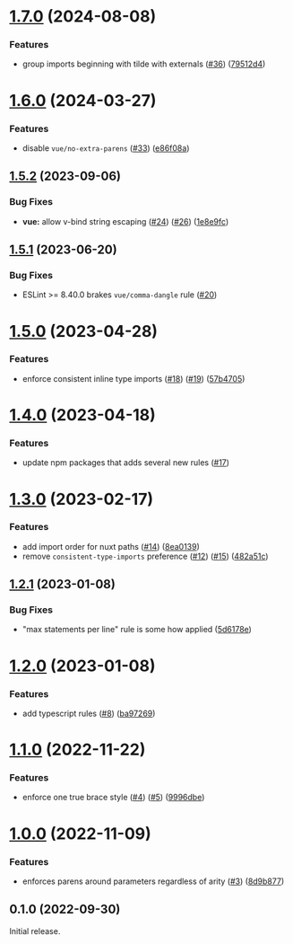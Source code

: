 

# [1.7.0](https://github.com/globalbrain/eslint-config/compare/v1.6.0...v1.7.0) (2024-08-08)


### Features

* group imports beginning with tilde with externals ([#36](https://github.com/globalbrain/eslint-config/issues/36)) ([79512d4](https://github.com/globalbrain/eslint-config/commit/79512d45b2453abd570db23bf0c7bedcecd2fcfa))

# [1.6.0](https://github.com/globalbrain/eslint-config/compare/v1.5.2...v1.6.0) (2024-03-27)


### Features

* disable `vue/no-extra-parens` ([#33](https://github.com/globalbrain/eslint-config/issues/33)) ([e86f08a](https://github.com/globalbrain/eslint-config/commit/e86f08a36351401e12f61d7819f22aaa3a4ddb73))

## [1.5.2](https://github.com/globalbrain/eslint-config/compare/v1.5.1...v1.5.2) (2023-09-06)

### Bug Fixes

* **vue:** allow v-bind string escaping ([#24](https://github.com/globalbrain/eslint-config/issues/24)) ([#26](https://github.com/globalbrain/eslint-config/issues/26)) ([1e8e9fc](https://github.com/globalbrain/eslint-config/commit/1e8e9fc36707505f7665b6073d3c4aabf6f97507))

## [1.5.1](https://github.com/globalbrain/eslint-config/compare/v1.5.0...v1.5.1) (2023-06-20)

### Bug Fixes

* ESLint >= 8.40.0 brakes `vue/comma-dangle` rule ([#20](https://github.com/globalbrain/eslint-config/issues/20))

# [1.5.0](https://github.com/globalbrain/eslint-config/compare/v1.3.0...v1.5.0) (2023-04-28)

### Features

* enforce consistent inline type imports ([#18](https://github.com/globalbrain/eslint-config/issues/18)) ([#19](https://github.com/globalbrain/eslint-config/issues/19)) ([57b4705](https://github.com/globalbrain/eslint-config/commit/57b47055ca881afa4b211d9fb77b6f944c41671a))

# [1.4.0](https://github.com/globalbrain/eslint-config/compare/v1.3.0...v1.4.0) (2023-04-18)

### Features

* update npm packages that adds several new rules ([#17](https://github.com/globalbrain/eslint-config/pull/17))

# [1.3.0](https://github.com/globalbrain/eslint-config/compare/v1.2.1...v1.3.0) (2023-02-17)

### Features

* add import order for nuxt paths ([#14](https://github.com/globalbrain/eslint-config/issues/14)) ([8ea0139](https://github.com/globalbrain/eslint-config/commit/8ea013994fbc8998d93bc43a6ee86028bda1b903))
* remove `consistent-type-imports` preference ([#12](https://github.com/globalbrain/eslint-config/issues/12)) ([#15](https://github.com/globalbrain/eslint-config/issues/15)) ([482a51c](https://github.com/globalbrain/eslint-config/commit/482a51c2058dc70f61bc4b90841b15d0522bb3f6))

## [1.2.1](https://github.com/globalbrain/eslint-config/compare/v1.2.0...v1.2.1) (2023-01-08)

### Bug Fixes

* "max statements per line" rule is some how applied ([5d6178e](https://github.com/globalbrain/eslint-config/commit/5d6178e21d0e6519a42ef7f15a27e671507a9655))

# [1.2.0](https://github.com/globalbrain/eslint-config/compare/v1.1.0...v1.2.0) (2023-01-08)

### Features

* add typescript rules ([#8](https://github.com/globalbrain/eslint-config/issues/8)) ([ba97269](https://github.com/globalbrain/eslint-config/commit/ba97269c44dd402c251b9319fe389d0e00beef13))

# [1.1.0](https://github.com/globalbrain/eslint-config/compare/v1.0.0...v1.1.0) (2022-11-22)

### Features

* enforce one true brace style ([#4](https://github.com/globalbrain/eslint-config/issues/4)) ([#5](https://github.com/globalbrain/eslint-config/issues/5)) ([9996dbe](https://github.com/globalbrain/eslint-config/commit/9996dbeff86d81d157505d7175ccdca59e2b35f8))

# [1.0.0](https://github.com/globalbrain/eslint-config/compare/v0.1.0...v1.0.0) (2022-11-09)

### Features

* enforces parens around parameters regardless of arity ([#3](https://github.com/globalbrain/eslint-config/issues/3)) ([8d9b877](https://github.com/globalbrain/eslint-config/commit/8d9b877abba836e7176bd56b0f28b365669d9d54))

## 0.1.0 (2022-09-30)

Initial release.
